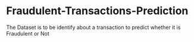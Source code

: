 # Fraudulent-Transactions-Prediction
The Dataset is to be identify about a transaction to predict whether it is Fraudulent or Not
